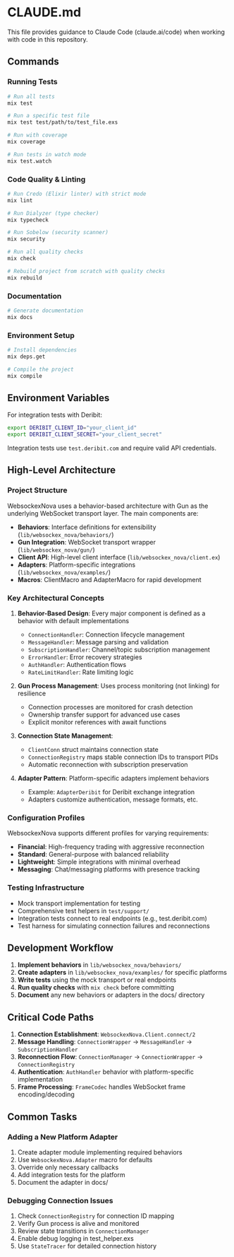 # CLAUDE.md

This file provides guidance to Claude Code (claude.ai/code) when working with code in this repository.

## Commands

### Running Tests
```bash
# Run all tests
mix test

# Run a specific test file
mix test test/path/to/test_file.exs

# Run with coverage
mix coverage

# Run tests in watch mode
mix test.watch
```

### Code Quality & Linting
```bash
# Run Credo (Elixir linter) with strict mode
mix lint

# Run Dialyzer (type checker)
mix typecheck

# Run Sobelow (security scanner)
mix security

# Run all quality checks
mix check

# Rebuild project from scratch with quality checks
mix rebuild
```

### Documentation
```bash
# Generate documentation
mix docs
```

### Environment Setup
```bash
# Install dependencies
mix deps.get

# Compile the project
mix compile
```

## Environment Variables

For integration tests with Deribit:
```bash
export DERIBIT_CLIENT_ID="your_client_id"
export DERIBIT_CLIENT_SECRET="your_client_secret"
```

Integration tests use `test.deribit.com` and require valid API credentials.

## High-Level Architecture

### Project Structure
WebsockexNova uses a behavior-based architecture with Gun as the underlying WebSocket transport layer. The main components are:

- **Behaviors**: Interface definitions for extensibility (`lib/websockex_nova/behaviors/`)
- **Gun Integration**: WebSocket transport wrapper (`lib/websockex_nova/gun/`)
- **Client API**: High-level client interface (`lib/websockex_nova/client.ex`)
- **Adapters**: Platform-specific integrations (`lib/websockex_nova/examples/`)
- **Macros**: ClientMacro and AdapterMacro for rapid development

### Key Architectural Concepts

1. **Behavior-Based Design**: Every major component is defined as a behavior with default implementations
   - `ConnectionHandler`: Connection lifecycle management
   - `MessageHandler`: Message parsing and validation
   - `SubscriptionHandler`: Channel/topic subscription management
   - `ErrorHandler`: Error recovery strategies
   - `AuthHandler`: Authentication flows
   - `RateLimitHandler`: Rate limiting logic

2. **Gun Process Management**: Uses process monitoring (not linking) for resilience
   - Connection processes are monitored for crash detection
   - Ownership transfer support for advanced use cases
   - Explicit monitor references with await functions

3. **Connection State Management**: 
   - `ClientConn` struct maintains connection state
   - `ConnectionRegistry` maps stable connection IDs to transport PIDs
   - Automatic reconnection with subscription preservation

4. **Adapter Pattern**: Platform-specific adapters implement behaviors
   - Example: `AdapterDeribit` for Deribit exchange integration
   - Adapters customize authentication, message formats, etc.

### Configuration Profiles
WebsockexNova supports different profiles for varying requirements:
- **Financial**: High-frequency trading with aggressive reconnection
- **Standard**: General-purpose with balanced reliability
- **Lightweight**: Simple integrations with minimal overhead
- **Messaging**: Chat/messaging platforms with presence tracking

### Testing Infrastructure
- Mock transport implementation for testing
- Comprehensive test helpers in `test/support/`
- Integration tests connect to real endpoints (e.g., test.deribit.com)
- Test harness for simulating connection failures and reconnections

## Development Workflow

1. **Implement behaviors** in `lib/websockex_nova/behaviors/`
2. **Create adapters** in `lib/websockex_nova/examples/` for specific platforms
3. **Write tests** using the mock transport or real endpoints
4. **Run quality checks** with `mix check` before committing
5. **Document** any new behaviors or adapters in the docs/ directory

## Critical Code Paths

1. **Connection Establishment**: `WebsockexNova.Client.connect/2`
2. **Message Handling**: `ConnectionWrapper` → `MessageHandler` → `SubscriptionHandler`
3. **Reconnection Flow**: `ConnectionManager` → `ConnectionWrapper` → `ConnectionRegistry`
4. **Authentication**: `AuthHandler` behavior with platform-specific implementation
5. **Frame Processing**: `FrameCodec` handles WebSocket frame encoding/decoding

## Common Tasks

### Adding a New Platform Adapter
1. Create adapter module implementing required behaviors
2. Use `WebsockexNova.Adapter` macro for defaults
3. Override only necessary callbacks
4. Add integration tests for the platform
5. Document the adapter in docs/

### Debugging Connection Issues
1. Check `ConnectionRegistry` for connection ID mapping
2. Verify Gun process is alive and monitored
3. Review state transitions in `ConnectionManager`
4. Enable debug logging in test_helper.exs
5. Use `StateTracer` for detailed connection history